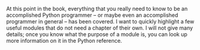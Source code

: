 At this point in the book, everything that you really need to know to be
an accomplished Python programmer – or maybe even an accomplished
programmer in general – has been covered. I want to quickly highlight a
few useful modules that do not need a chapter of their own. I will not
give many details; once you know what the purpose of a module is, you
can look up more information on it in the Python reference.
